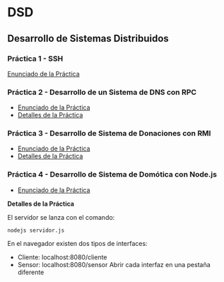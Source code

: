 # DSD
## Desarrollo de Sistemas Distribuidos

### Práctica 1 - SSH

[Enunciado de la Práctica](https://github.com/angelrobp/DSD/blob/master/Practica%201%20SSH/DSD-P1-2018.pdf)

### Práctica 2 - Desarrollo de un Sistema de DNS con RPC
* [Enunciado de la Práctica](https://github.com/angelrobp/DSD/blob/master/Practica%202%20RPC/Pr%C3%A1ctica%202-RPC.pdf)
* [Detalles de la Práctica](https://github.com/angelrobp/DSD/blob/master/Practica%202%20RPC/Detalles_Practica2.pdf)

### Práctica 3 - Desarrollo de Sistema de Donaciones con RMI
* [Enunciado de la Práctica](https://github.com/angelrobp/DSD/blob/master/Practica%203%20RMI/Transparencias-P3-RMI.pdf)
* [Detalles de la Práctica](https://github.com/angelrobp/DSD/blob/master/Practica%203%20RMI/Detalles_Practica3.pdf)

### Práctica 4 - Desarrollo de Sistema de Domótica con Node.js
* [Enunciado de la Práctica](https://github.com/angelrobp/DSD/blob/master/Practica%204%20NODEJS/p4-nodejs.pdf)

**Detalles de la Práctica**

El servidor se lanza con el comando: 
```
nodejs servidor.js
```
En el navegador existen dos tipos de interfaces:
* Cliente: localhost:8080/cliente
* Sensor: localhost:8080/sensor
Abrir cada interfaz en una pestaña diferente







